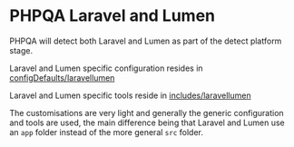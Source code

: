 # PHPQA Laravel and Lumen

PHPQA will detect both Laravel and Lumen as part of the detect platform stage.

Laravel and Lumen specific configuration resides in [configDefaults/laravellumen](./../configDefaults/laravellumen)

Laravel and Lumen specific tools reside in [includes/laravellumen](./../includes/laravellumen)

The customisations are very light and generally the generic configuration and tools are used, the main difference being that Laravel and Lumen use an `app` folder instead of the more general `src` folder.
